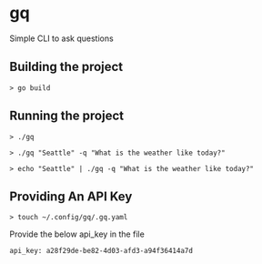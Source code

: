 # gq
Simple CLI to ask questions


## Building the project

```
> go build
```

## Running the project

```
> ./gq

> ./gq "Seattle" -q "What is the weather like today?"

> echo "Seattle" | ./gq -q "What is the weather like today?"
```

## Providing An API Key

```
> touch ~/.config/gq/.gq.yaml
```

Provide the below api_key in the file
```
api_key: a28f29de-be82-4d03-afd3-a94f36414a7d
```
